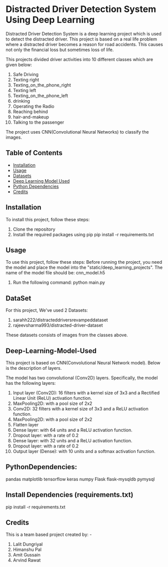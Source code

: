 # Distracted Driver Detection System Using Deep Learning

Distracted Driver Detection System is a deep learning project which is used to detect the distracted driver. This project is based on a real life problem where
a distracted driver becomes a reason for road accidents. This causes not only the financial loss but sometimes loss of life.

This projects divided driver activities into 10 different classes which are given below:
1. Safe Driving
2. Texting right
3. Texting_on_the_phone_right
4. Texting left
5. Texting_on_the_phone_left
6. drinking
7. Operating the Radio
8. Reaching behind
9. hair-and-makeup
10. Talking to the passenger 

The project uses CNN(Convolutional Neural Networks) to classify the images.

## Table of Contents

- [Installation](#installation)
- [Usage](#usage)
- [Datasets](#DataSet)
- [Deep Learning Model Used](#Deep-Learning-Model-Used)
- [Python Dependencies](#PythonDependencies)
- [Credits](#credits)

## Installation

To install this project, follow these steps:

1. Clone the repository
2. Install the required packages using pip
pip install -r requirements.txt


## Usage

To use this project, follow these steps:
Before running the project, you need the model and place the model into the "static/deep_learning_projects".
The name of the model file should be: cnn_model.h5
1. Run the following command:
python main.py


## DataSet
For this project, We've used 2 Datasets:
1. sarahh222/distracteddriversrevampeddataset
2. rajeevsharma993/distracted-driver-dataset

These datasets consists of images from the classes above.

## Deep-Learning-Model-Used

This project is based on CNN(Convolutional Neural Network model). Below is the description of layers.

The model has two convolutional (Conv2D) layers. Specifically, the model has the following layers:

1. Input layer (Conv2D): 16 filters with a kernel size of 3x3 and a Rectified Linear Unit (ReLU) activation function.
2. MaxPooling2D: with a pool size of 2x2
3. Conv2D: 32 filters with a kernel size of 3x3 and a ReLU activation function.
4. MaxPooling2D: with a pool size of 2x2
5. Flatten layer
6. Dense layer: with 64 units and a ReLU activation function.
7. Dropout layer: with a rate of 0.2
8. Dense layer: with 32 units and a ReLU activation function.
9. Dropout layer: with a rate of 0.2
10. Output layer (Dense): with 10 units and a softmax activation function.


## PythonDependencies:
pandas
matplotlib
tensorflow
keras
numpy
Flask
flask-mysqldb
pymysql

## Install Dependencies (requirements.txt)
pip install -r requirements.txt

## Credits

This is a team based project created by: - 
1. Lalit Dungriyal
2. Himanshu Pal
3. Amit Gussain
4. Arvind Rawat

